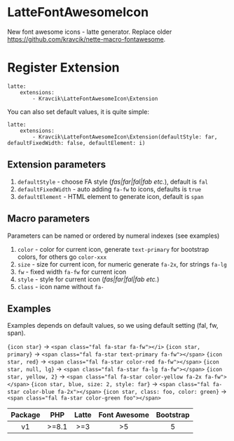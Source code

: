 # LatteFontAwesomeIcon
New font awesome icons - latte generator. Replace older https://github.com/kravcik/nette-macro-fontawesome.

# Register Extension

```neon
latte:
	extensions: 
		- Kravcik\LatteFontAwesomeIcon\Extension
```

You can also set default values, it is quite simple:

```neon
latte:
	extensions: 
		- Kravcik\LatteFontAwesomeIcon\Extension(defaultStyle: far, defaultFixedWidth: false, defaultElement: i)
```

## Extension parameters

1. `defaultStyle` - choose FA style (_fas|far|fal|fab etc._), default is `fal`
2. `defaultFixedWidth` - auto adding `fa-fw` to icons, defaults is `true`
3. `defaultElement` - HTML element to generate icon, default is `span`

## Macro parameters
Parameters can be named or ordered by numeral indexes (see examples)

1. `color` - color for current icon, generate `text-primary` for bootstrap colors, for others go `color-xxx`
2. `size` - size for current icon, for numeric generate `fa-2x`, for strings `fa-lg`
3. `fw` - fixed width `fa-fw` for current icon
4. `style` - style for current icon (_fas|far|fal|fab etc._)
5. `class` - icon name without `fa-`

## Examples

Examples depends on default values, so we using default setting (fal, fw, span).

`{icon star}` -> `<span class="fal fa-star fa-fw"></i>`
`{icon star, primary}` -> `<span class="fal fa-star text-primary fa-fw"></span>`
`{icon star, red}` -> `<span class="fal fa-star color-red fa-fw"></span>`
`{icon star, null, lg}` -> `<span class="fal fa-star fa-lg fa-fw"></span>`
`{icon star, yellow, 2}` -> `<span class="fal fa-star color-yellow fa-2x fa-fw"></span>`
`{icon star, blue, size: 2, style: far}` -> `<span class="fal fa-star color-blue fa-2x"></span>`
`{icon star, class: foo, color: green}` -> `<span class="fal fa-star color-green foo"></span>`


Package |   PHP   |  Latte  | Font Awesome | Bootstrap |
:------:|:-------:|:-------:|:------------:|:---------:|
   v1   | \>=8.1  | \>=3    |      \>5     |     5     |